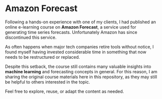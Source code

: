 # Amazon Forecast

Following a hands-on experience with one of my clients, I had published an online e-learning course on **Amazon Forecast**, a service used for generating time series forecasts. Unfortunately Amazon has since discontinued this service.

As often happens when major tech companies retire tools without notice, I found myself having invested considerable time in something that now needs to be restructured or replaced.

Despite this setback, the course still contains many valuable insights into **machine learning** and forecasting concepts in general. For this reason, I am sharing the original course materials here in this repository, as they may still be helpful to others interested in the topic.

Feel free to explore, reuse, or adapt the content as needed.